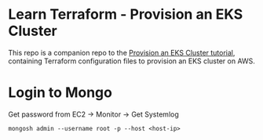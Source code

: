 # Learn Terraform - Provision an EKS Cluster

This repo is a companion repo to the [Provision an EKS Cluster tutorial](https://developer.hashicorp.com/terraform/tutorials/kubernetes/eks), containing
Terraform configuration files to provision an EKS cluster on AWS.


# Login to Mongo

Get password from EC2 -> Monitor -> Get Systemlog

`mongosh admin --username root -p --host <host-ip>`

